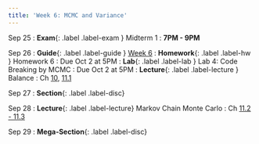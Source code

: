 ```yaml
---
title: 'Week 6: MCMC and Variance'
---
```


Sep 25
: **Exam**{: .label .label-exam } Midterm 1
    : **7PM - 9PM**

Sep 26
: **Guide**{: .label .label-guide } [Week 6](/assets/guides/week06.pdf)
: **Homework**{: .label .label-hw } Homework 6
    : Due Oct 2 at 5PM
: **Lab**{: .label .label-lab } Lab 4: Code Breaking by MCMC
    : Due Oct 2 at 5PM
: **Lecture**{: .label .label-lecture } Balance
    : Ch [10](http://prob140.org/textbook/content/Chapter_10/00_Markov_Chains.html), [11.1](http://prob140.org/textbook/content/Chapter_11/00_Markov_Chain_Monte_Carlo.html)


Sep 27
: **Section**{: .label .label-disc}

Sep 28
: **Lecture**{: .label .label-lecture} Markov Chain Monte Carlo
    : Ch [11.2 - 11.3](http://prob140.org/textbook/content/Chapter_11/02_Code_Breaking.html)

Sep 29
: **Mega-Section**{: .label .label-disc}